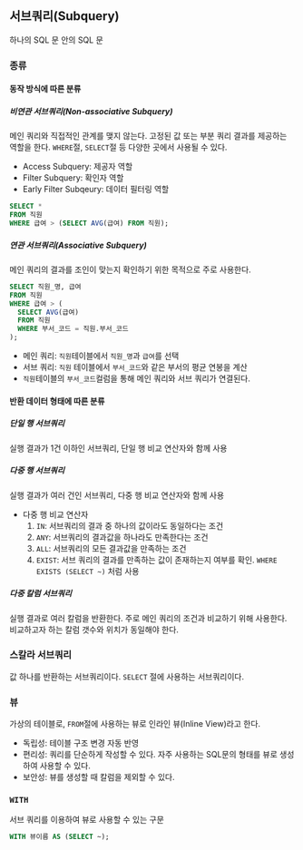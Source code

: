 ## 서브쿼리(Subquery)
하나의 SQL 문 안의 SQL 문
### 종류
#### 동작 방식에 따른 분류
##### 비연관 서브쿼리(Non-associative Subquery)
메인 쿼리와 직접적인 관계를 맺지 않는다. 고정된 값 또는 부분 쿼리 결과를 제공하는 역할을 한다. `WHERE`절, `SELECT`절 등 다양한 곳에서 사용될 수 있다.
- Access Subquery: 제공자 역할
- Filter Subquery: 확인자 역할
- Early Filter Subqeury: 데이터 필터링 역할
```SQL
SELECT *
FROM 직원
WHERE 급여 > (SELECT AVG(급여) FROM 직원);
```
##### 연관 서브쿼리(Associative Subquery)
메인 쿼리의 결과를 조인이 맞는지 확인하기 위한 목적으로 주로 사용한다.
```SQL
SELECT 직원_명, 급여
FROM 직원
WHERE 급여 > (
  SELECT AVG(급여)
  FROM 직원
  WHERE 부서_코드 = 직원.부서_코드
);
```
- 메인 쿼리: `직원`테이블에서 `직원_명`과 `급여`를 선택
- 서브 쿼리: `직원` 테이블에서 `부서_코드`와 같은 부서의 평균 연봉을 계산
- `직원`테이블의 `부서_코드`컬럼을 통해 메인 쿼리와 서브 쿼리가 연결된다.
#### 반환 데이터 형태에 따른 분류
##### 단일 행 서브쿼리
실행 결과가 1건 이하인 서브쿼리, 단일 행 비교 연산자와 함께 사용
##### 다중 행 서브쿼리
실행 결과가 여러 건인 서브쿼리, 다중 행 비교 연산자와 함께 사용
- 다중 행 비교 연산자
	1. `IN`: 서브쿼리의 결과 중 하나의 값이라도 동일하다는 조건
	2. `ANY`: 서브쿼리의 결과값을 하나라도 만족한다는 조건
	3. `ALL`: 서브쿼리의 모든 결과값을 만족하는 조건
	4. `EXIST`: 서브 쿼리의 결과를 만족하는 값이 존재하는지 여부를 확인. `WHERE EXISTS (SELECT ~)` 처럼 사용
##### 다중 칼럼 서브쿼리
실행 결과로 여러 칼럼을 반환한다. 주로 메인 쿼리의 조건과 비교하기 위해 사용한다. 비교하고자 하는 칼럼 갯수와 위치가 동일해야 한다.
### 스칼라 서브쿼리
값 하나를 반환하는 서브쿼리이다. `SELECT` 절에 사용하는 서브쿼리이다.
### 뷰
가상의 테이블로, `FROM`절에 사용하는 뷰로 인라인 뷰(Inline View)라고 한다.
- 독립성: 테이블 구조 변경 자동 반영
- 편리성: 쿼리를 단순하게 작성할 수 있다. 자주 사용하는 SQL문의 형태를 뷰로 생성하여 사용할 수 있다.
- 보안성: 뷰를 생성할 때 칼럼을 제외할 수 있다.
### `WITH`
서브 쿼리를 이용하여 뷰로 사용할 수 있는 구문
```sql
WITH 뷰이름 AS (SELECT ~);
```